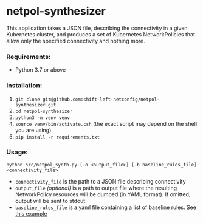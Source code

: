 # netpol-synthesizer
This application takes a JSON file, describing the connectivity in a given Kubernetes cluster,
and produces a set of Kubernetes NetworkPolicies that allow only the specified connectivity
and nothing more.

### Requirements:

* Python 3.7 or above

### Installation:
1. `git clone git@github.com:shift-left-netconfig/netpol-synthesizer.git`
1. `cd netpol-synthesizer`   
1. `python3 -m venv venv`
1. `source venv/bin/activate.csh` (the exact script may depend on the shell you are using) 
1. `pip install -r requirements.txt`

### Usage:
```
python src/netpol_synth.py [-o <output_file>] [-b baseline_rules_file] <connectivity_file>
```
* `connectivity_file` is the path to a JSON file describing connectivity
* `output_file` *(optional)* is a path to output file where the resulting NetworkPolicy resources will be dumped (in YAML format). If omitted, output will be sent to stdout.
* `baseline_rules_file` is a yaml file containing a list of baseline rules. See [this example](tests/baseline_yamls/ciso_denied_ports.yaml)
